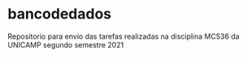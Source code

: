 # bancodedados
Repositorio para envio das tarefas realizadas na disciplina MC536 da UNICAMP segundo semestre 2021
